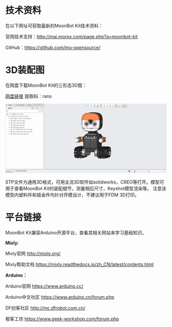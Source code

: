 # 技术资料

在以下网址可获取最新的MoonBot Kit技术资料：

官网技术支持：<http://mai.morpx.com/page.php?a=moonbot-kit>

GitHub：<https://github.com/mu-opensource/>

# 3D装配图

在网盘下载MoonBot Kit的三形态3D图：

[网盘链接](https://pan.baidu.com/s/1H0bqjfQkbCjdKpvkfHyFAg)  提取码：rans 

![](./images/model_3D_MoonBot.png)

STP文件为通用3D格式，可用主流3D软件如solidworks，CREO等打开。模型可用于查看MoonBot Kit的装配细节，测量相应尺寸，Keyshot模型渲染等。
注意该模型内塑料件和钣金件均针对开模设计，不建议用于FDM 3D打印。

# 平台链接

MoonBot Kit兼容Arduino开源平台，查看其相关网站来学习基础知识。

**Mixly:**

Mixly官网 <http://mixly.org/>

Mixly帮助文档 <https://mixly.readthedocs.io/zh_CN/latest/contents.html>

**Arduino：**

Arduino官网 <https://www.arduino.cc/>

Arduino中文社区 <https://www.arduino.cn/forum.php>

DF创客社区 <http://mc.dfrobot.com.cn/>

极客工坊 <https://www.geek-workshop.com/forum.php>
